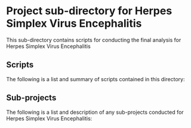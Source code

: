 # Project sub-directory for Herpes Simplex Virus Encephalitis
This sub-directory contains scripts for conducting the final analysis for Herpes Simplex Virus Encephalitis

## Scripts
The following is a list and summary of scripts contained in this directory:


## Sub-projects
The following is a list and description of any sub-projects conducted for Herpes Simplex Virus Encephalitis:

